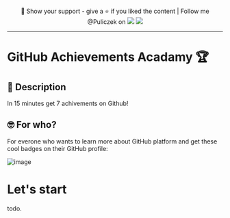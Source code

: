 <div align="center" >🤝 Show your support - give a ⭐️ if you liked the content
| Follow me @Puliczek on
 <a target="_blank" href='https://twitter.com/pulik_io'><img src='https://img.shields.io/badge/Twitter-%231DA1F2.svg?&style=flat&logo=twitter&logoColor=white'/></a>
 <a target="_blank" href='https://www.youtube.com/channel/UCaAdOBH2hnqLvEri1M7eg5Q'><img src='https://img.shields.io/badge/YouTube-%23FF0000.svg?&style=flat&logo=youtube&logoColor=white'/></a>
</div>

---

# GitHub Achievements Acadamy 🏆


## 📝 Description

In 15 minutes get 7 achivements on Github! 

## 🤓 For who?
For everone who wants to learn more about GitHub platform and get these cool badges on their GitHub profile:

![image](https://user-images.githubusercontent.com/12344862/182033658-e05f3fe8-ba44-4469-a082-99af2697d641.png)


# Let's start

todo.





